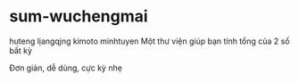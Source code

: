 # sum-wuchengmai
huteng
lịangqjng
kimoto
minhtuyen
Một thư viện giúp bạn tính tổng của 2 số bất kỳ

Đơn giản, dễ dùng, cực kỳ nhẹ
